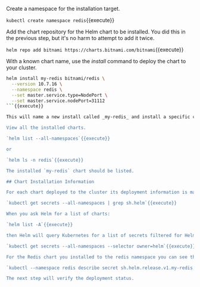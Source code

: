 Create a namespace for the installation target.

`kubectl create namespace redis`{{execute}}

Add the chart repository for the Helm chart to be installed. You did this in the previous step, but it's no harm to attempt to add it twice.

`helm repo add bitnami https://charts.bitnami.com/bitnami`{{execute}}

With a known chart name, use the _install_ command to deploy the chart to your cluster.

```bash
helm install my-redis bitnami/redis \
  --version 10.7.16 \
  --namespace redis \
  --set master.service.type=NodePort \
  --set master.service.nodePort=31112
```{{execute}}

This will name a new install called _my-redis_ and install a specific chart name and version into the _redis_ namespace. With the install command Helm will launch the required Deployments, ReplicaSets, Pods, Services, ConfigMaps, or any other Kubernetes resource the chart defines. The two _set_ switches are overrides of the chart's default values. A YAML property file can be used for this example with just two parameters we pass them directly with the command line. The two values ensure the main Redis pod can be reached from a NodePort. Later, you will access this port to verify Redis is started.

View all the installed charts.

`helm list --all-namespaces`{{execute}}

or

`helm ls -n redis`{{execute}}

The installed `my-redis` chart should be listed.

## Chart Installation Information

For each chart deployed to the cluster its deployment information is maintained in a secret stored on the targeted Kubernetes cluster. This way multiple Helm clients can consistently list the installed charts on the cluster. The secrets are deployed to the namespace where the chart is deployed. The secret names have the _sh.helm._ prefix.

`kubectl get secrets --all-namespaces | grep sh.helm`{{execute}}

When you ask Helm for a list of charts:

`helm list -A`{{execute}}

then Helm will query Kubernetes for a list of secrets filtered for Helm.

`kubectl get secrets --all-namespaces --selector owner=helm`{{execute}}

For the Redis chart you installed to the redis namespace you can see the secret information about the deployment.

`kubectl --namespace redis describe secret sh.helm.release.v1.my-redis.v1`{{execute}}

The next step will verify the deployment status.
